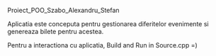 Proiect_POO_Szabo_Alexandru_Stefan

Aplicatia este conceputa pentru gestionarea diferitelor evenimente si genereaza bilete pentru acestea.

Pentru a interactiona cu aplicatia, Build and Run in Source.cpp =)
